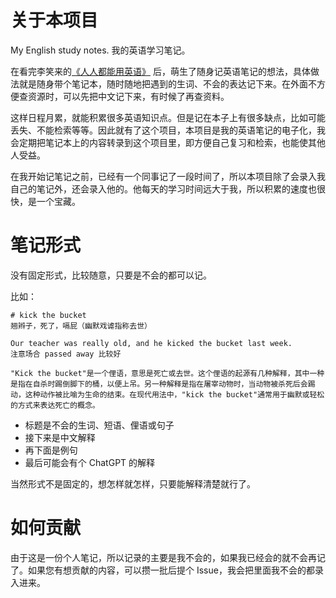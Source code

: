 # 关于本项目
My English study notes. 我的英语学习笔记。

在看完李笑来的[《人人都能用英语》](https://github.com/xiaolai/everyone-can-use-english) 后，萌生了随身记英语笔记的想法，具体做法就是随身带个笔记本，随时随地把遇到的生词、不会的表达记下来。在外面不方便查资源时，可以先把中文记下来，有时候了再查资料。

这样日程月累，就能积累很多英语知识点。但是记在本子上有很多缺点，比如可能丢失、不能检索等等。因此就有了这个项目，本项目是我的英语笔记的电子化，我会定期把笔记本上的内容转录到这个项目里，即方便自己复习和检索，也能使其他人受益。

在我开始记笔记之前，已经有一个同事记了一段时间了，所以本项目除了会录入我自己的笔记外，还会录入他的。他每天的学习时间远大于我，所以积累的速度也很快，是一个宝藏。

# 笔记形式
没有固定形式，比较随意，只要是不会的都可以记。

比如：
```
# kick the bucket
翘辫子，死了，嗝屁（幽默戏谑指称去世）

Our teacher was really old, and he kicked the bucket last week.
注意场合 passed away 比较好

"Kick the bucket"是一个俚语，意思是死亡或去世。这个俚语的起源有几种解释，其中一种是指在自杀时踢倒脚下的桶，以便上吊。另一种解释是指在屠宰动物时，当动物被杀死后会踢动，这种动作被比喻为生命的结束。在现代用法中，"kick the bucket"通常用于幽默或轻松的方式来表达死亡的概念。
```
* 标题是不会的生词、短语、俚语或句子
* 接下来是中文解释
* 再下面是例句
* 最后可能会有个 ChatGPT 的解释

当然形式不是固定的，想怎样就怎样，只要能解释清楚就行了。

# 如何贡献
由于这是一份个人笔记，所以记录的主要是我不会的，如果我已经会的就不会再记了。如果您有想贡献的内容，可以攒一批后提个 Issue，我会把里面我不会的都录入进来。
